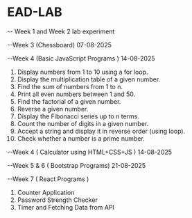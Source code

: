 # EAD-LAB
-- Week 1 and Week 2 lab experiment 

--Week 3 (Chessboard) 07-08-2025

--Week 4 (Basic JavaScript Programs ) 14-08-2025

1.	Display numbers from 1 to 10 using a for loop.
2.	Display the multiplication table of a given number.
3.	Find the sum of numbers from 1 to n.
4.	Print all even numbers between 1 and 50.
5.	Find the factorial of a given number.
6.	Reverse a given number.
7.	Display the Fibonacci series up to n terms.
8.	Count the number of digits in a given number.
9.	Accept a string and display it in reverse order (using loop).
10.	Check whether a number is a prime number.

--Week 4 ( Calculator using HTML+CSS+JS ) 14-08-2025

--Week 5 & 6 ( Bootstrap Programs) 21-08-2025

--Week 7 ( React Programs ) 

1. Counter Application
2. Password Strength Checker
3. Timer and Fetching Data from API
